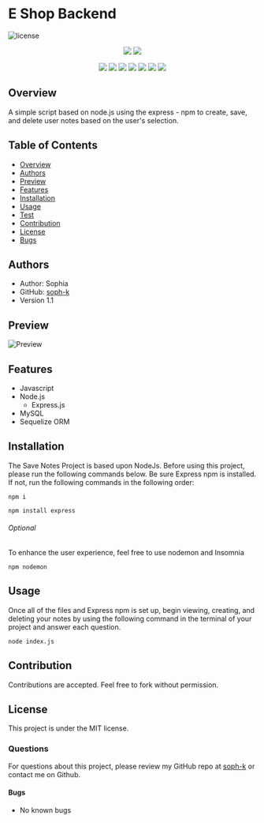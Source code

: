 # E Shop Backend

![license](https://img.shields.io/badge/license-MIT-red)

<p align="center">
    <img src="https://img.shields.io/github/repo-size/soph-k/e_shop_backend"/>
    <img src="https://img.shields.io/github/last-commit/soph-k/e_shop_backend"/>
</p>
<p align="center">
    <img src="https://img.shields.io/badge/HTML-red"/>
    <img src="https://img.shields.io/badge/CSS-blue"/>
    <img src="https://img.shields.io/badge/Javascript-yellow"/>
    <img src="https://img.shields.io/badge/-node.js-red"/>
    <img src="https://img.shields.io/badge/-json-blue" />
    <img src="https://img.shields.io/badge/-exxpress-npm-pink"/>
        <img src="https://img.shields.io/badge/SQL-gray"/>

</p>

## Overview
A simple script based on node.js using the express - npm to create, save, and delete user notes based on the user's selection. 



## Table of Contents
- [Overview](#overview)
- [Authors](#authors)
- [Preview](#preview)
- [Features](#features)
- [Installation](#installation)
- [Usage](#usage)
- [Test](#test)
- [Contribution](#contribution)
- [License](#license)
- [Bugs](#bugs)


## Authors
- Author: Sophia
- GitHub: [soph-k](https://github.com/soph-k)
- Version 1.1


## Preview
![Preview](./assets/images/preview.gif)


## Features
- Javascript
- Node.js 
  - Express.js
- MySQL
- Sequelize ORM

## Installation
The Save Notes Project is based upon NodeJs. 
Before using this project, please run the following commands below.
Be sure Express npm is installed.
If not, run the following commands in the following order: 
```
npm i
```
```
npm install express
```

###### Optional
To enhance the user experience, feel free to use nodemon and Insomnia  
```
npm nodemon
```


## Usage
Once all of the files and Express npm is set up, 
begin viewing, creating, and deleting your notes by using the following 
command in the terminal of your project and answer each question.

```
node index.js
```


## Contribution
Contributions are accepted. Feel free to fork without permission.


## License
This project is under the MIT license.


### Questions
For questions about this project, please review my GitHub repo at [soph-k](https://github.com/soph-k) or contact me on Github.


#### Bugs 
- No known bugs